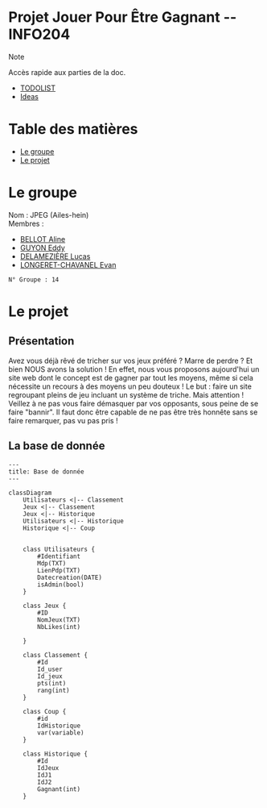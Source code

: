 # Projet Jouer Pour Être Gagnant -- INFO204

> [!NOTE]
> Accès rapide aux parties de la doc.
> - [TODOLIST](./TODO.md)
> - [Ideas](./Ideas.md)


# Table des matières

- [Le groupe](#le-groupe)
- [Le projet](#le-projet)




# Le groupe

Nom : JPEG (Ailes-hein)\
Membres :
- [BELLOT Aline](https://github.com/TheWarior73)
- [GUYON Eddy](https://github.com/synnfall)
- [DELAMEZIÈRE Lucas](https://github.com/bouncii)
- [LONGERET-CHAVANEL Evan](https://github.com/ItsMe-Truncation)

`N° Groupe : 14`


# Le projet

## Présentation

Avez vous déjà rêvé de tricher sur vos jeux préféré ? Marre de perdre ? 
Et bien NOUS avons la solution ! 
En effet, nous vous proposons aujourd'hui un site web dont le concept est de gagner par tout les moyens, même si cela nécessite un recours à des moyens un peu douteux !
Le but : faire un site regroupant pleins de jeu incluant un système de triche. Mais attention ! Veillez à ne pas vous faire démasquer par vos opposants, sous peine de se faire "bannir". Il faut donc être capable de ne pas être très honnête sans se faire remarquer, pas vu pas pris ! 

## La base de donnée
```mermaid
---
title: Base de donnée
---

classDiagram
    Utilisateurs <|-- Classement
    Jeux <|-- Classement
    Jeux <|-- Historique
    Utilisateurs <|-- Historique
    Historique <|-- Coup
    

    class Utilisateurs {
        #Identifiant
        Mdp(TXT)
        LienPdp(TXT)
        Datecreation(DATE)
        isAdmin(bool)
    }

    class Jeux {
        #ID
        NomJeux(TXT)
        NbLikes(int)

    }

    class Classement {
        #Id
        Id_user
        Id_jeux
        pts(int)
        rang(int)
    }
    
    class Coup {
        #id
        IdHistorique
        var(variable)
    }

    class Historique {
        #Id
        IdJeux
        IdJ1
        IdJ2
        Gagnant(int)
    }
```